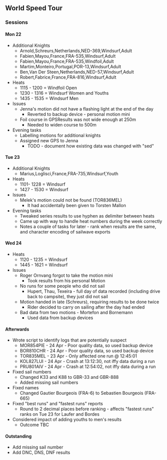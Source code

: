 ## World Speed Tour

### Sessions

#### Mon 22

- Additional Knights
  - Arnold,Schreurs,Netherlands,NED-369,Windsurf,Adult
  - Fabien,Mayou,France,FRA-535,Windsurf,Adult
  - Fabien,Mayou,France,FRA-535,Windfoil,Adult
  - Martim,Monteiro,Portugal,POR-13,Windsurf,Adult
  - Ben,Van Der Steen,Netherlands,NED-57,Windsurf,Adult
  - Robert,Fabrice,France,FRA-816,Windsurf,Adult
- Heats
  - 1115 - 1200 = Windfoil Open
  - 1230 - 1316 = Windsurf Women and Youths
  - 1435 - 1535 = Windsurf Men
- Issues
  - Jenna's motion did not have a flashing light at the end of the day
    - Reverted to backup device - personal motion mini
  - Foil course in GPSResults was not wide enough at 250m
    - Needed to widen course to 500m
- Evening tasks
  - Labelling motions for additional knights
  - Assigned new GPS to Jenna
    - TODO - document how existing data was changed with "sed"



#### Tue 23

- Additional Knights
  - Marius,Loglisci,France,FRA-735,Windsurf,Youth
- Heats
  - 1101- 1228 = Windsurf
  - 1427 - 1530 = Windsurf
- Issues
  - Melek's motion could not be found (TOR836MEL)
    - It had accidentally been given to Torsten Mallon
- Evening tasks
  - Tweaked series results to use hyphen as delimiter between heats
  - Came up with way to handle heat numbers during the week correctly
  - Notes a couple of tasks for later - rank when results are the same, and character encoding of sailwave exports




#### Wed 24

- Heats
  - 1120 - 1235 = Windsurf
  - 1445 - 1621 = Windsurf
- Issues
  - Roger Ornvang forgot to take the motion mini
    - Took results from his personal Motion
  - No runs for some people who did not sail
    - Hupert, Thau, Texeira - full day of data recorded (including drive back to campsite), they just did not sail
  - Motion handed in late (Schreurs), requiring results to be done twice
    - Rider decided to carry on sailing after the day had ended
  - Bad data from two motions - Mortefon and Bornemann
    - Used data from backup devices




#### Afterwards
- Wrote script to identify logs that are potentially suspect
    - MOR854PIE - 24 Apr - Poor quality data, so used backup device
    - BOR810CHR - 24 Apr - Poor quality data, so used backup device
    - TOR835MEL - 23 Apr - Only affected one run @ 12:45:01
    - KOL827LUI - 24 Apr - Crash at 13:12:30, not iffy data during a run
    - PRU801AIV - 24 Apr - Crash at 12:54:02, not iffy data during a run
- Fixed sail numbers
  - Changed K33 and K88 to GBR-33 and GBR-888
  - Added missing sail numbers
- Fixed names
  - Changed Gautier Bourgeois (FRA-6) to Sebastien Bourgeois (FRA-665)
- Fixed "best runs" and "fastest runs" reports
  - Round to 2 decimal places before ranking - affects "fastest runs" ranks on Tue 23 for Laufer and Bordes
- Considered impact of adding youths to men's results
  - Outcome TBC




#### Outstanding

- Add missing sail number
- Add DNC, DNS, DNF results

